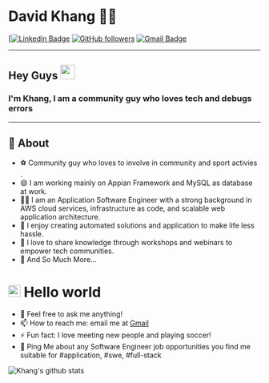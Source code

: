 # David Khang 👨‍💻

[[![Linkedin Badge](https://img.shields.io/badge/-davidkhang-blue?style=flat-square&logo=Linkedin&logoColor=white&link=https://www.linkedin.com/in/davidkhang/)](https://www.linkedin.com/in/davidkhang/)
[![GitHub followers](https://img.shields.io/github/followers/khang2107?label=Follow&style=social)](https://github.com/khang2107/?tab=follow)
[![Gmail Badge](https://img.shields.io/badge/-khangnguyen.adelaide@gmail.com-c14438?style=flat-square&logo=Gmail&logoColor=white&link=mailto:khangnguyen.adelaide@gmail.com)](mailto:khangnguyen.adelaide@gmail.com)

---

## Hey Guys <img src="https://github.com/TheDudeThatCode/TheDudeThatCode/blob/master/Assets/Hi.gif" width="29px">

### I'm Khang, I am a community guy who loves tech and debugs errors

---

## 🧐 About

- ⚽ Community guy who loves to involve in community and sport activies .
- 😄 I am working mainly on Appian Framework and MySQL as database at work.
- 👨‍💻 I am an Application Software Engineer with a strong background in AWS cloud services, infrastructure as code, and scalable web application architecture.
- 🌱 I enjoy creating automated solutions and application to make life less hassle.
- 🤝 I love to share knowledge through workshops and webinars to empower tech communities.
- 👯 And So Much More...

# <img src="https://github.com/TheDudeThatCode/TheDudeThatCode/blob/master/Assets/Earth.gif" width="24px"> Hello world

- 💬 Feel free to ask me anything!
- 📫 How to reach me: email me at [Gmail](mailto:khangnguyen.adelaide@gmail.com)
- ⚡ Fun fact: I love meeting new people and playing soccer!
- 🎈 Ping Me about any Software Engineer job opportunities you find me suitable for #application, #swe, #full-stack

![Khang's github stats](https://github-readme-stats.vercel.app/api?username=khang2107&show_icons=true)
